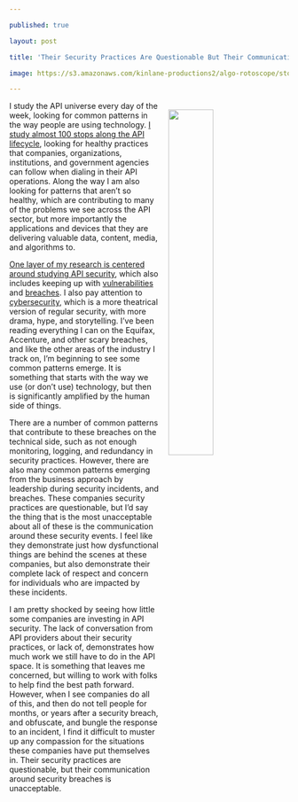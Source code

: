 ---
published: true
layout: post
title: 'Their Security Practices Are Questionable But Their Communication Is'
image: https://s3.amazonaws.com/kinlane-productions2/algo-rotoscope/stories/status-berlin_propaganda_leaflets.jpg
---

<p><img src="https://s3.amazonaws.com/kinlane-productions2/algo-rotoscope/stories/status-berlin_propaganda_leaflets.jpg" align="right" width="40%" style="padding: 15px;" />
<p>I study the API universe every day of the week, looking for common patterns in the way people are using technology. <a href="http://apievangelist.com/api-lifecycle/">I study almost 100 stops along the API lifecycle</a>, looking for healthy practices that companies, organizations, institutions, and government agencies can follow when dialing in their API operations. Along the way I am also looking for patterns that aren’t so healthy, which are contributing to many of the problems we see across the API sector, but more importantly the applications and devices that they are delivering valuable data, content, media, and algorithms to.

<p><a href="http://security.apievangelist.com/">One layer of my research is centered around studying API security</a>, which also includes keeping up with <a href="http://vulnerabilities.apievangelist.com/">vulnerabilities</a> and <a href="http://breaches.apievangelist.com/">breaches</a>. I also pay attention to <a href="http://cybersecurity.apievangelist.com/">cybersecurity</a>, which is a more theatrical version of regular security, with more drama, hype, and storytelling. I’ve been reading everything I can on the Equifax, Accenture, and other scary breaches, and like the other areas of the industry I track on, I’m beginning to see some common patterns emerge. It is something that starts with the way we use (or don’t use) technology, but then is significantly amplified by the human side of things.

<p>There are a number of common patterns that contribute to these breaches on the technical side, such as not enough monitoring, logging, and redundancy in security practices. However, there are also many common patterns emerging from the business approach by leadership during security incidents, and breaches. These companies security practices are questionable, but I’d say the thing that is the most unacceptable about all of these is the communication around these security events. I feel like they demonstrate just how dysfunctional things are behind the scenes at these companies, but also demonstrate their complete lack of respect and concern for individuals who are impacted by these incidents.

<p>I am pretty shocked by seeing how little some companies are investing in API security. The lack of conversation from API providers about their security practices, or lack of, demonstrates how much work we still have to do in the API space. It is something that leaves me concerned, but willing to work with folks to help find the best path forward. However, when I see companies do all of this, and then do not tell people for months, or years after a security breach, and obfuscate, and bungle the response to an incident, I find it difficult to muster up any compassion for the situations these companies have put themselves in. Their security practices are questionable, but their communication around security breaches is unacceptable.


